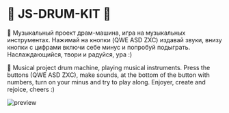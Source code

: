 # 🎵 JS-DRUM-KIT 🎵

🎵 Музыкальный проект драм-машина, игра на музыкальных инструментах. Нажимай на кнопки (QWE ASD ZXC) издавай звуки, внизу кнопки с цифрами включи себе минус и попробуй подыграть. Наслаждающийся, твори и радуйся, ура :)

🎵 Musical project drum machine, playing musical instruments. Press the buttons (QWE ASD ZXC), make sounds, at the bottom of the button with numbers, turn on your minus and try to play along. Enjoyer, create and rejoice, cheers :)

![preview](https://github.com/user-attachments/assets/b7c3b795-60dc-4b5a-a648-8ae6dba941fb)
